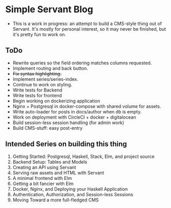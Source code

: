 # Simple Servant Blog

- This is a work in progress: an attempt to build
a CMS-style thing out of Servant. It's mostly for
personal interest, so it may never be finished, but it's pretty fun to work on.


## ToDo

- Rewrite queries so the field ordering matches columns requested.
- Implement routing and back button.
- ~~Fix syntax highlighting.~~
- Implement series/series-index.
- Continue to work on styling.
- Write tests for Backend
- Write tests for frontend
- Begin working on dockerizing application
- Nginx + Postgresql in docker-compose with shared volume for assets.
- Write auto-loader for posts in docs/author when db is empty.
- Work on deployment with CircleCI + docker + digitalocean
- Build session-less session handling (for admin work)
- Build CMS-stuff: easy post-entry

## Intended Series on building this thing
1. Getting Started: Postgresql, Haskell, Stack, Elm, and project source
2. Backend Setup: Tables and Models
3. Creating an API using Servant
4. Serving raw assets and HTML with Servant
5. A minimal frontend with Elm
6. Getting a bit fancier with Elm
7. Docker, Nginx, and Deploying your Haskell Application
8. Authentication, Authorization, and Session-less Sessions
9. Moving Toward a more full-fledged CMS
